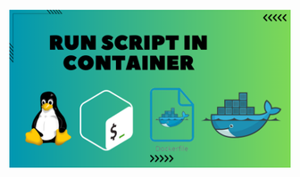 ![image alt](https://github.com/AdhmAbdein/Run-script-in-container/blob/64ac8e14f08b469fb4f1a8251ea5f116e7fde0c8/image.png)

